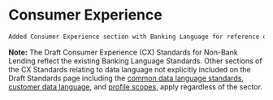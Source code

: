 # Consumer Experience

```diff
Added Consumer Experience section with Banking Language for reference only
```

**Note:** The Draft Consumer Experience (CX) Standards for Non-Bank Lending reflect the existing Banking Language Standards. Other sections of the CX Standards relating to data language not explicitly included on the Draft Standards page including the [common data language standards](https://consumerdatastandardsaustralia.github.io/standards/#data-language-standards-common), [customer data language](https://consumerdatastandardsaustralia.github.io/standards/#customer-language-common), and [profile scopes](https://consumerdatastandardsaustralia.github.io/standards/#profile-scope-and-standard-claims-common), apply regardless of the sector.

